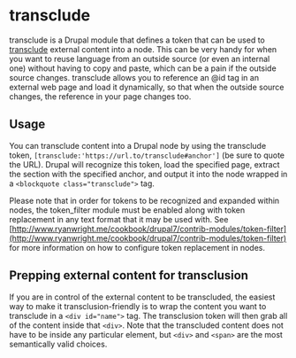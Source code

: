 # transclude
transclude is a Drupal module that defines a token that can be used to [transclude](https://en.wikipedia.org/wiki/Transclusion) external content into a node. This can be very handy for when you want to reuse language from an outside source (or even an internal one) without having to copy and paste, which can be a pain if the outside source changes. transclude allows you to reference an @id tag in an external web page and load it dynamically, so that when the outside source changes, the reference in your page changes too.

## Usage
You can transclude content into a Drupal node by using the transclude token, `[transclude:'https://url.to/transclude#anchor']` (be sure to quote the URL). Drupal will recognize this token, load the specified page, extract the section with the specified anchor, and output it into the node wrapped in a `<blockquote class="transclude">` tag.

Please note that in order for tokens to be recognized and expanded within nodes, the token_filter module must be enabled along with token replacement in any text format that it may be used with. See [http://www.ryanwright.me/cookbook/drupal7/contrib-modules/token-filter](http://www.ryanwright.me/cookbook/drupal7/contrib-modules/token-filter) for more information on how to configure token replacement in nodes.

## Prepping external content for transclusion
If you are in control of the external content to be transcluded, the easiest way to make it transclusion-friendly is to wrap the content you want to transclude in a `<div id="name">` tag. The transclusion token will then grab all of the content inside that `<div>`. Note that the transcluded content does not have to be inside any particular element, but `<div>` and `<span>` are the most semantically valid choices.


